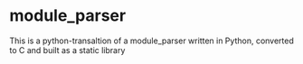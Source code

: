 # module_parser
This is a python-transaltion of a module_parser written in Python, converted to C and built as a static library
